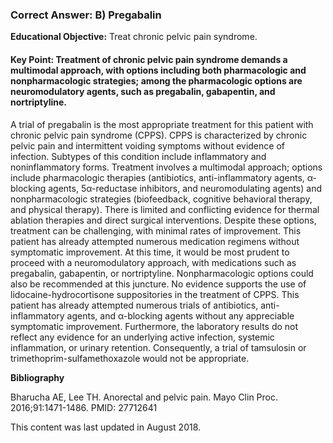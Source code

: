 
### Correct Answer: B) Pregabalin 

**Educational Objective:** Treat chronic pelvic pain syndrome.

#### **Key Point:** Treatment of chronic pelvic pain syndrome demands a multimodal approach, with options including both pharmacologic and nonpharmacologic strategies; among the pharmacologic options are neuromodulatory agents, such as pregabalin, gabapentin, and nortriptyline.

A trial of pregabalin is the most appropriate treatment for this patient with chronic pelvic pain syndrome (CPPS). CPPS is characterized by chronic pelvic pain and intermittent voiding symptoms without evidence of infection. Subtypes of this condition include inflammatory and noninflammatory forms. Treatment involves a multimodal approach; options include pharmacologic therapies (antibiotics, anti-inflammatory agents, α-blocking agents, 5α-reductase inhibitors, and neuromodulating agents) and nonpharmacologic strategies (biofeedback, cognitive behavioral therapy, and physical therapy). There is limited and conflicting evidence for thermal ablation therapies and direct surgical interventions. Despite these options, treatment can be challenging, with minimal rates of improvement. This patient has already attempted numerous medication regimens without symptomatic improvement. At this time, it would be most prudent to proceed with a neuromodulatory approach, with medications such as pregabalin, gabapentin, or nortriptyline. Nonpharmacologic options could also be recommended at this juncture.
No evidence supports the use of lidocaine-hydrocortisone suppositories in the treatment of CPPS.
This patient has already attempted numerous trials of antibiotics, anti-inflammatory agents, and α-blocking agents without any appreciable symptomatic improvement. Furthermore, the laboratory results do not reflect any evidence for an underlying active infection, systemic inflammation, or urinary retention. Consequently, a trial of tamsulosin or trimethoprim-sulfamethoxazole would not be appropriate.

**Bibliography**

Bharucha AE, Lee TH. Anorectal and pelvic pain. Mayo Clin Proc. 2016;91:1471-1486. PMID: 27712641

This content was last updated in August 2018.